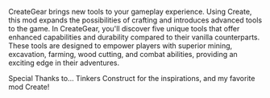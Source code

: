 CreateGear brings new tools to your gameplay experience. Using Create, this mod expands the possibilities of crafting and introduces advanced tools to the game.
In CreateGear, you'll discover five unique tools that offer enhanced capabilities and durability compared to their vanilla counterparts. These tools are designed to empower players with superior mining, excavation, farming, wood cutting, and combat abilities, providing an exciting edge in their adventures. 

Special Thanks to...
Tinkers Construct for the inspirations,
and my favorite mod Create! 
